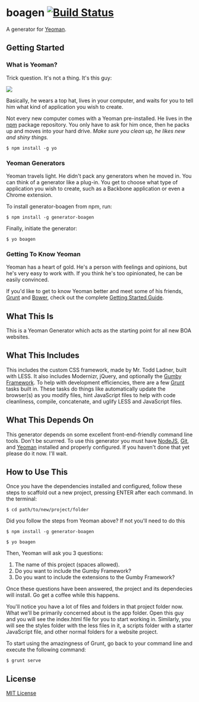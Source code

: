 # boagen [![Build Status](https://secure.travis-ci.org/tylerama/generator-boagen.png?branch=master)](https://travis-ci.org/tylerama/boagen)

A generator for [Yeoman](http://yeoman.io).


## Getting Started

### What is Yeoman?

Trick question. It's not a thing. It's this guy:

![](http://i.imgur.com/JHaAlBJ.png)

Basically, he wears a top hat, lives in your computer, and waits for you to tell him what kind of application you wish to create.

Not every new computer comes with a Yeoman pre-installed. He lives in the [npm](https://npmjs.org) package repository. You only have to ask for him once, then he packs up and moves into your hard drive. *Make sure you clean up, he likes new and shiny things.*

```
$ npm install -g yo
```

### Yeoman Generators

Yeoman travels light. He didn't pack any generators when he moved in. You can think of a generator like a plug-in. You get to choose what type of application you wish to create, such as a Backbone application or even a Chrome extension.

To install generator-boagen from npm, run:

```
$ npm install -g generator-boagen
```

Finally, initiate the generator:

```
$ yo boagen
```

### Getting To Know Yeoman

Yeoman has a heart of gold. He's a person with feelings and opinions, but he's very easy to work with. If you think he's too opinionated, he can be easily convinced.

If you'd like to get to know Yeoman better and meet some of his friends, [Grunt](http://gruntjs.com) and [Bower](http://bower.io), check out the complete [Getting Started Guide](https://github.com/yeoman/yeoman/wiki/Getting-Started).

## What This Is

This is a Yeoman Generator which acts as the starting point for all new BOA websites.

## What This Includes

This includes the custom CSS framework, made by Mr. Todd Ladner, built with LESS. It also includes Modernizr, jQuery, and optionally the [Gumby Framework](http://gumbyframework.com). To help with development efficiencies, there are a few [Grunt](http://gruntjs.com) tasks built in. These tasks do things like automatically update the browser(s) as you modify files, hint JavaScript files to help with code cleanliness, compile, concatenate, and uglify LESS and JavaScript files.

## What This Depends On

This generator depends on some excellent front-end-friendly command line tools. Don't be scurrred. To use this generator you must have [NodeJS](http://nodejs.org), [Git](http://git-scm.com/), and [Yeoman](http://yeoman.io) installed and properly configured. If you haven't done that yet please do it now. I'll wait.

## How to Use This

Once you have the dependencies installed and configured, follow these steps to scaffold out a new project, pressing ENTER after each command.
In the terminal:

```
$ cd path/to/new/project/folder
```
Did you follow the steps from Yeoman above? If not you'll need to do this

```
$ npm install -g generator-boagen
```
```
$ yo boagen
```

Then, Yeoman will ask you 3 questions:
1. The name of this project (spaces allowed).
2. Do you want to include the Gumby Framework?
3. Do you want to include the extensions to the Gumby Framework?

Once these questions have been answered, the project and its dependecies will install. Go get a coffee while this happens.

You'll notice you have a lot of files and folders in that project folder now. What we'll be primarily concerned about is the app folder. Open this guy and you will see the index.html file for you to start working in. Similarly, you will see the styles folder with the less files in it, a scripts folder with a starter JavaScript file, and other normal folders for a website project.

To start using the amazingness of Grunt, go back to your command line and execute the following command:

```
$ grunt serve
```


## License

[MIT License](http://en.wikipedia.org/wiki/MIT_License)
